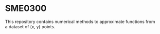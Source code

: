 # SME0300
This repository contains numerical methods to approximate functions from a dataset of (x, y) points.
